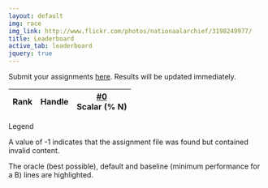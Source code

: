 ```yaml
---
layout: default
img: race
img_link: http://www.flickr.com/photos/nationaalarchief/3198249977/
title: Leaderboard
active_tab: leaderboard
jquery: true
---
```


Submit your assignments [here](http://sfu-nlp-class.appspot.com). Results will be updated immediately.

<script type="text/javascript" src="http://sfu-nlp-class.appspot.com/leaderboard.js"></script>

<table class="table table-hover table-condensed">
  <thead>
    <tr>
      <th>
        Rank
      </th>
      <th>
        Handle
      </th>
      <th class="text-right">
        <a href="hw0.html">#0</a><br/><span class="small text-muted">Scalar (% N)</span>
      </th>
<!---
      <th class="text-right">
        <a href="hw1.html">#1</a><br/><span class="small text-muted">Alignment (AER)</span>
      </th>
      <th class="text-right">
        <a href="hw2.html">#2</a><br/><span class="small text-muted">Model score</span>
      </th>
      <th class="text-right">
        <a href="hw3.html">#3</a><br/><span class="small text-muted">Accuracy</span>
      </th>
      <th class="text-right">
        <a href="hw4.html">#4</a><br/><span class="small text-muted">BLEU</span>
      </th>
      <th class="text-right">
        <a href="hw5.html">#5</a><br/><span class="small text-muted">Accuracy</span>
      </th>
-->
    </tr>
  </thead>
  <tbody>
  </tbody>
</table>

<script type="text/javascript" src="leaderboard-code.js"></script>

<div class="panel panel-default">
    <div class="panel-heading">Legend</div>
    <div class="panel-body">

   <p>A value of -1 indicates that the assignment file was found but
   contained invalid content.</p>

   <p>The <span class="text-success">oracle (best possible)</span>, <span
   class="text-danger">default</span> and 
   <span class="text-warning">baseline (minimum performance for a B)</span> lines are
   highlighted.
  </div>
</div>
